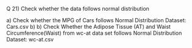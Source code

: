 Q 21) Check whether the data follows normal distribution
   
 a) Check whether the MPG of Cars follows Normal Distribution 
        Dataset: Cars.csv
b) 
    b) Check Whether the Adipose Tissue (AT) and Waist Circumference(Waist)  from wc-at data set  follows Normal Distribution 
       Dataset: wc-at.csv
